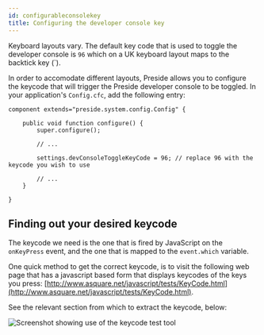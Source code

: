 ```yaml
---
id: configurableconsolekey
title: Configuring the developer console key
---
```


Keyboard layouts vary. The default key code that is used to toggle the developer console is `96` which on a UK keyboard layout maps to the backtick key (`).

In order to accomodate different layouts, Preside allows you to configure the keycode that will trigger the Preside developer console to be toggled. In your application's `Config.cfc`, add the following entry:

```luceescript
component extends="preside.system.config.Config" {

	public void function configure() {
		super.configure();

		// ...

		settings.devConsoleToggleKeyCode = 96; // replace 96 with the keycode you wish to use

		// ...
	}

}
```

## Finding out your desired keycode

The keycode we need is the one that is fired by JavaScript on the `onKeyPress` event, and the one that is mapped to the `event.which` variable.

One quick method to get the correct keycode, is to visit the following web page that has a javascript based form that displays keycodes of the keys you press: [http://www.asquare.net/javascript/tests/KeyCode.html](http://www.asquare.net/javascript/tests/KeyCode.html).

See the relevant section from which to extract the keycode, below:

![Screenshot showing use of the keycode test tool](images/screenshots/discoverkeycode.png)

